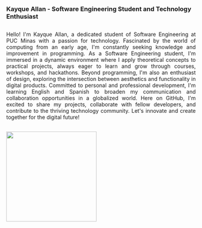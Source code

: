 ### Kayque Allan - Software Engineering Student and Technology Enthusiast
##
<div style="text-align: justify;">
Hello! I'm Kayque Allan, a dedicated student of Software Engineering at PUC Minas with a passion for technology. Fascinated by the world of computing from an early age, I'm constantly seeking knowledge and improvement in programming. As a Software Engineering student, I'm immersed in a dynamic environment where I apply theoretical concepts to practical projects, always eager to learn and grow through courses, workshops, and hackathons. Beyond programming, I'm also an enthusiast of design, exploring the intersection between aesthetics and functionality in digital products. Committed to personal and professional development, I'm learning English and Spanish to broaden my communication and collaboration opportunities in a globalized world. Here on GitHub, I'm excited to share my projects, collaborate with fellow developers, and contribute to the thriving technology community. Let's innovate and create together for the digital future! </div>

##

<img style=width:240px src="https://skillicons.dev/icons?i=c,java,mysql,js,html,css,git,"/>


</div>



